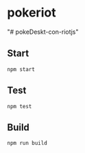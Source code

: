 # pokeriot

&#34;# pokeDeskt-con-riotjs&#34;

## Start

```
npm start
```

## Test

```
npm test
```

## Build

```
npm run build
```